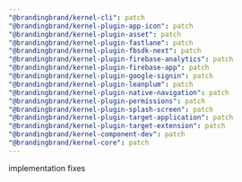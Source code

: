 ```yaml
---
"@brandingbrand/kernel-cli": patch
"@brandingbrand/kernel-plugin-app-icon": patch
"@brandingbrand/kernel-plugin-asset": patch
"@brandingbrand/kernel-plugin-fastlane": patch
"@brandingbrand/kernel-plugin-fbsdk-next": patch
"@brandingbrand/kernel-plugin-firebase-analytics": patch
"@brandingbrand/kernel-plugin-firebase-app": patch
"@brandingbrand/kernel-plugin-google-signin": patch
"@brandingbrand/kernel-plugin-leanplum": patch
"@brandingbrand/kernel-plugin-native-navigation": patch
"@brandingbrand/kernel-plugin-permissions": patch
"@brandingbrand/kernel-plugin-splash-screen": patch
"@brandingbrand/kernel-plugin-target-application": patch
"@brandingbrand/kernel-plugin-target-extension": patch
"@brandingbrand/kernel-component-dev": patch
"@brandingbrand/kernel-core": patch
---
```


implementation fixes
